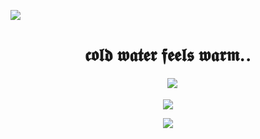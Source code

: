 ![](https://64.media.tumblr.com/d1ff6f4827bb76300ac59ac219a427ba/b0dfa3373b63dfcf-0c/s2048x3072/7e857a87228c7fdb0a35aa2a1f5d97234e157156.pnj)

  <div align="center">
  <h1>𝖈𝖔𝖑𝖉 𝖜𝖆𝖙𝖊𝖗 𝖋𝖊𝖊𝖑𝖘 𝖜𝖆𝖗𝖒.. </h1>


　![](https://files.catbox.moe/g4jyp2.gif)　

![](https://64.media.tumblr.com/bce2e4d8572f2d7181f84694f2d057b4/fbdc9c85722610ab-88/s500x750/2ddfb2db827c2cf49cb0674da3c880a6ef6c1a24.gifv) 
 
![](https://64.media.tumblr.com/987d03487e43305e05367ea6668b9194/b0dfa3373b63dfcf-f7/s2048x3072/56e91cddb5c30e76bafd91214aca70db4b7258bb.pnj)




